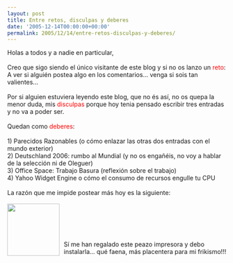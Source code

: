 ```yaml
---
layout: post
title: Entre retos, disculpas y deberes
date: '2005-12-14T00:00:00+00:00'
permalink: 2005/12/14/entre-retos-disculpas-y-deberes/
---
```

Holas a todos y a nadie en particular,<br /><br />Creo que sigo siendo el &#250;nico visitante de este blog y si no os lanzo un <font color="Red">reto</font>: A ver si algui&#233;n postea algo en los comentarios... venga si sois tan valientes...<br /><br />Por si alguien estuviera leyendo este blog, que no &#233;s as&#237;, no os quepa la menor duda, mis <font color="Red">disculpas</font> porque hoy tenia pensado escribir tres entradas y no va a poder ser. <br /><br />Quedan como <font color="Red">deberes</font>:<br /><br />1) Parecidos Razonables (o c&#243;mo enlazar las otras dos entradas con el mundo exterior)<br />2) Deutschland 2006: rumbo al Mundial (y no os enga&#241;&#233;is, no voy a hablar de la selecci&#243;n ni de Oleguer)<br />3) Office Space: Trabajo Basura (reflexi&#243;n sobre el trabajo)<br />4) Yahoo Widget Engine o c&#243;mo el consumo de recursos engulle tu CPU <br /><br />La raz&#243;n que me impide postear m&#225;s hoy es la siguiente:<br /><br /><a href="http://www.epson.es/cgi-bin/epson-es/showproductspecs.cgi?typo=web&#38;search=C11C567001BZ"><img style="float:left; margin:0 10px 10px 0;cursor:pointer; cursor:hand;width: 120px;" src="http://www.epson.de/fileadmin/product_images/c1100_thumb.jpg" border="0" alt="" /></a><br /><br /><br /><br /><br />S&#237; me han regalado este peazo impresora y debo instalarla... qu&#233; faena, m&#225;s placentera para mi frikismo!!!
